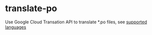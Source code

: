 # translate-po
Use Google Cloud Transation API to translate *.po files, see [supported languages](https://cloud.google.com/translate/docs/languages)
